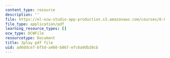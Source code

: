 ```yaml
---
content_type: resource
description: ''
file: https://ol-ocw-studio-app-production.s3.amazonaws.com/courses/6-01sc-introduction-to-electrical-engineering-and-computer-science-i-spring-2011/ad6ddce7bf5da460b867efc6a9db20cb_8FWfmvj3HYw.pdf
file_type: application/pdf
learning_resource_types: []
ocw_type: OCWFile
resourcetype: Document
title: 3play pdf file
uid: ad6ddce7-bf5d-a460-b867-efc6a9db20cb
---
```

